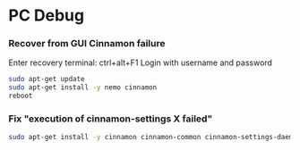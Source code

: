# PC Debug

### Recover from GUI Cinnamon failure
Enter recovery terminal: ctrl+alt+F1
Login with username and password
``` bash
sudo apt-get update
sudo apt-get install -y nemo cinnamon
reboot
```

### Fix "execution of cinnamon-settings X failed"
``` bash
sudo apt-get install -y cinnamon cinnamon-common cinnamon-settings-daemon cinnamon-settings-daemon-dev
```
